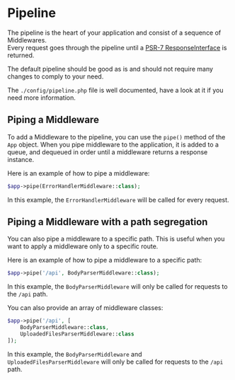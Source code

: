 # Pipeline

The pipeline is the heart of your application and consist of a sequence of Middlewares.  
Every request goes through the pipeline until a [PSR-7 ResponseInterface](https://www.php-fig.org/psr/psr-7/)
is returned.

The default pipeline should be good as is and should not require many changes to comply to your need.

The `./config/pipeline.php` file is well documented, have a look at it if you need more information.

## Piping a Middleware

To add a Middleware to the pipeline, you can use the `pipe()` method of the `App` object.
When you pipe middleware to the application, it is added to a queue, and dequeued in order until a middleware returns
a response instance.

Here is an example of how to pipe a middleware:

```php
$app->pipe(ErrorHandlerMiddleware::class);
```

In this example, the `ErrorHandlerMiddleware` will be called for every request.

## Piping a Middleware with a path segregation

You can also pipe a middleware to a specific path. This is useful when you want to apply a middleware only to a specific
route.

Here is an example of how to pipe a middleware to a specific path:

```php
$app->pipe('/api', BodyParserMiddleware::class);
```

In this example, the `BodyParserMiddleware` will only be called for requests to the `/api` path.

You can also provide an array of middleware classes:

```php
$app->pipe('/api', [
    BodyParserMiddleware::class,
    UploadedFilesParserMiddleware::class
]);
```

In this example, the `BodyParserMiddleware` and `UploadedFilesParserMiddleware` will only be called for requests to the
`/api` path.